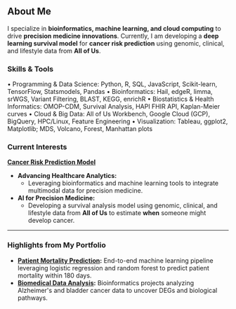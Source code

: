 
## About Me  
I specialize in **bioinformatics, machine learning, and cloud computing** to drive **precision medicine innovations**. Currently, I am developing a **deep learning survival model** for **cancer risk prediction** using genomic, clinical, and lifestyle data from **All of Us**.  

### Skills & Tools  
•  Programming & Data Science: Python, R, SQL, JavaScript, Scikit-learn, TensorFlow, Statsmodels, Pandas
•  Bioinformatics: Hail, edgeR, limma, srWGS, Variant Filtering, BLAST, KEGG, enrichR
•  Biostatistics & Health Informatics: OMOP-CDM, Survival Analysis, HAPI FHIR API, Kaplan-Meier curves
•  Cloud & Big Data: All of Us Workbench, Google Cloud (GCP), BigQuery, HPC/Linux, Feature Engineering
•  Visualization: Tableau, ggplot2, Matplotlib; MDS, Volcano, Forest, Manhattan plots



### Current Interests  
**[Cancer Risk Prediction Model](https://github.com/natalierellis/CancerRiskPrediction)**  
- **Advancing Healthcare Analytics:**  
  - Leveraging bioinformatics and machine learning tools to integrate multimodal data for precision medicine.  
- **AI for Precision Medicine:**  
  - Developing a survival analysis model using genomic, clinical, and lifestyle data from **All of Us** to estimate **when** someone might develop cancer.  

---  
### Highlights from My Portfolio  
- **[Patient Mortality Prediction](https://github.com/natalierellis/HIDS-Portfolio/tree/main/Patient_Mortality_Prediction):** End-to-end machine learning pipeline leveraging logistic regression and random forest to predict patient mortality within 180 days.  
- **[Biomedical Data Analysis](https://github.com/natalierellis/HIDS-Portfolio/tree/main/Comparative_Genomics_Pipelines):** Bioinformatics projects analyzing Alzheimer's and bladder cancer data to uncover DEGs and biological pathways.  

